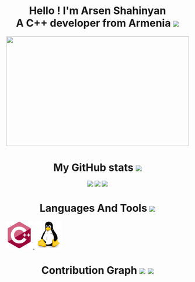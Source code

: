 <h1>
  <div align = "center">
  Hello ! I'm Arsen Shahinyan
  <div align = "center">
  A C++ developer from Armenia
  <img src="https://media.giphy.com/media/UzwgWPsxL4nss7PRWV/giphy.gif" width="40px"/>
  <div align = "center">
</h1>
<div align="center">
  <img src="https://media.giphy.com/media/26tn33aiTi1jkl6H6/giphy.gif" width="500" height="300"/>
</div>
<h1>
  <div align = "center">
  My GitHub stats
  <img src = "https://media.giphy.com/media/ww9Z3l8wl4szKyRIro/giphy.gif" width = "50px" length = "50px"/>
</h1>
<div align = "center">
<img src = "https://github-readme-stats.vercel.app/api?username=ArsenSh&theme=tokyonight" width = "400px"/>
<img src = "http://github-readme-streak-stats.herokuapp.com?user=HaykDanghyan&theme=tokyonight&background=000000" width = "400" length = "1200px">
<img src = "https://github-readme-stats.vercel.app/api/top-langs/?username=ArsenSh&layout=compact&theme=tokyonight" width = "400px">
<h1>
  Languages And Tools
  <img src="https://media.giphy.com/media/uhQuegHFqkVYuFMXMQ/giphy.gif" width="50px"/>
  <div align = "left">
</h1>
<div align="left"> <a href="https://www.w3schools.com/cpp/" target="_blank" rel="noreferrer"> <img src="https://raw.githubusercontent.com/devicons/devicon/master/icons/cplusplus/cplusplus-original.svg" alt="cplusplus" width="75" height="75"/> </a> <a href="https://www.linux.org/" target="_blank" rel="noreferrer"> <img src="https://raw.githubusercontent.com/devicons/devicon/master/icons/linux/linux-original.svg" alt="linux" width="75" height="75"/> </a> </p>
  <div align = "center">
<h1>
  Contribution Graph
  <img src = "https://media.giphy.com/media/gJnjM552Kz2uUQvJEf/giphy.gif" width = "50px">
  <img src="https://activity-graph.herokuapp.com/graph?username=ArsenSh&theme=xcode">
</h1>
